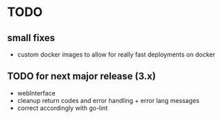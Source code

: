 # TODO

## small fixes

* custom docker images to allow for really fast deployments on docker

## TODO for next major release (3.x)

* webInterface
* cleanup return codes and error handling + error lang messages
* correct accordingly with go-lint
